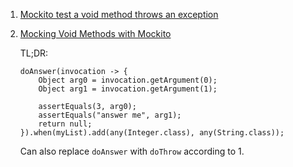  1. [Mockito test a void method throws an exception](https://stackoverflow.com/questions/15156857/mockito-test-a-void-method-throws-an-exception/15157021)
 2. [Mocking Void Methods with Mockito](https://www.baeldung.com/mockito-void-methods)
    
    TL;DR:
    
    ```
    doAnswer(invocation -> {
        Object arg0 = invocation.getArgument(0);
        Object arg1 = invocation.getArgument(1);
        
        assertEquals(3, arg0);
        assertEquals("answer me", arg1);
        return null;
    }).when(myList).add(any(Integer.class), any(String.class));
    ```
    
    Can also replace `doAnswer` with `doThrow` according to 1.
